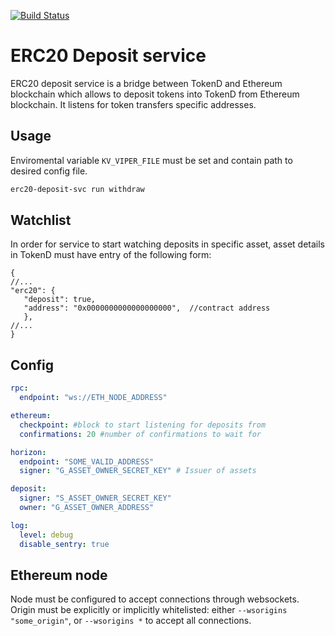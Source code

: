 [![Build Status](https://travis-ci.org/tokend/erc20-deposit-svc.svg?branch=master)](https://travis-ci.org/tokend/erc20-deposit-svc)

# ERC20 Deposit service
ERC20 deposit service is a bridge between TokenD and Ethereum blockchain which allows 
to deposit tokens into TokenD from Ethereum blockchain. It listens for token transfers
specific addresses.

## Usage

Enviromental variable `KV_VIPER_FILE` must be set and contain path to desired config file.

```bash
erc20-deposit-svc run withdraw
```

## Watchlist

In order for service to start watching deposits in specific asset, asset details in TokenD must have entry of the following form: 
```json5
{
//...
"erc20": {
   "deposit": true, 
   "address": "0x0000000000000000000",  //contract address
   },
//...
}
```

## Config

```yaml
rpc:
  endpoint: "ws://ETH_NODE_ADDRESS"

ethereum:
  checkpoint: #block to start listening for deposits from
  confirmations: 20 #number of confirmations to wait for

horizon:
  endpoint: "SOME_VALID_ADDRESS"
  signer: "G_ASSET_OWNER_SECRET_KEY" # Issuer of assets

deposit:
  signer: "S_ASSET_OWNER_SECRET_KEY"
  owner: "G_ASSET_OWNER_ADDRESS"

log:
  level: debug
  disable_sentry: true

```


## Ethereum node

Node must be configured to accept connections through websockets. 
Origin must be explicitly or implicitly whitelisted:
either `--wsorigins "some_origin"`, or `--wsorigins *` to accept all connections.
